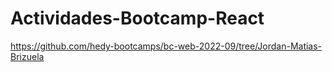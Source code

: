 # Actividades-Bootcamp-React

https://github.com/hedy-bootcamps/bc-web-2022-09/tree/Jordan-Matias-Brizuela
